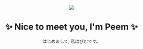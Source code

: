 <div id="header" align="center">
  <img src="https://media.giphy.com/media/ayBZf3xVtT74Q/giphy.gif" />
</div>

<div align="center">
  <h1>✨ Nice to meet you, I'm Peem ✨</h1>
  はじめまして, 私はぴむです。
</div>

<!--img src="https://avatars.githubusercontent.com/u/51855316?v=4" height="auto" width="200" style="max-width: 100%; "-->

<!--
**HikaruMG/HikaruMG** is a ✨ _special_ ✨ repository because its `README.md` (this file) appears on your GitHub profile.

Here are some ideas to get you started:

- 🌱 I’m currently learning ...
- 👯 I’m looking to collaborate on ...
- 🤔 I’m looking for help with ...
- 💬 Ask me about ...
- 📫 How to reach me: ...
- 😄 Pronouns: ...
- ⚡ Fun fact: ...
-->
